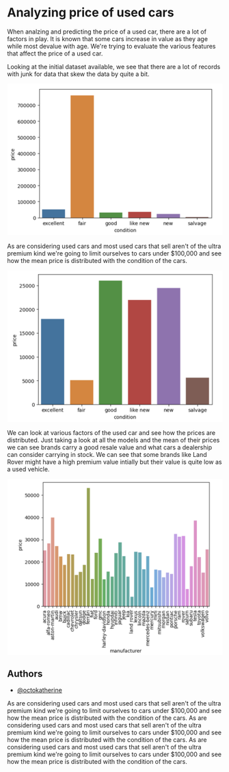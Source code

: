 
# Analyzing price of used cars

When analzing and predicting the price of a used car, there are a lot of factors in play. It is known that some cars increase in value as they age while most devalue with age. We're trying to evaluate the various features that affect the price of a used car. 

Looking at the initial dataset available, we see that there are a lot of records with junk for data that skew the data by quite a bit. 


![App Screenshot](/images/Skewed.png)


As are considering used cars and most used cars that sell aren't of the ultra premium kind we're going to limit ourselves to cars under $100,000 and see how the mean price is distributed with the condition of the cars.


![App Screenshot](/images/Unskewed.png)

We can look at various factors of the used car and see how the prices are distributed. Just taking a look at all the models and the mean of their prices we can see brands carry a good resale value and what cars a dealership can consider carrying in stock. We can see that some brands like Land Rover might have a high premium value intially but their value is quite low as a used vehicle. 

![App Screenshot](/images/make_price.png)

## Authors

- [@octokatherine](https://www.github.com/octokatherine)


As are considering used cars and most used cars that sell aren't of the ultra premium kind we're going to limit ourselves to cars under $100,000 and see how the mean price is distributed with the condition of the cars.
As are considering used cars and most used cars that sell aren't of the ultra premium kind we're going to limit ourselves to cars under $100,000 and see how the mean price is distributed with the condition of the cars.
As are considering used cars and most used cars that sell aren't of the ultra premium kind we're going to limit ourselves to cars under $100,000 and see how the mean price is distributed with the condition of the cars.